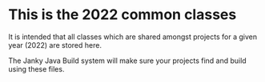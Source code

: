 # This is the 2022 common classes

It is intended that all classes which are shared amongst projects for a given year (2022) are stored here.

The Janky Java Build system will make sure your projects find and build using these files.
